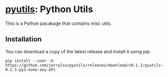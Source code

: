 # [pyutils](https://github.com/jerrylsu/pyutils): Python Utils

This is a Python pacakage that contains misc utils.

## Installation

You can download a copy of the latest release and install it using pip.
```
pip install --user -U https://github.com/jerrylsu/pyutils/releases/download/v0.1.1/pyutils-0.1.1-py3-none-any.whl
```

